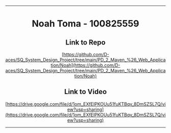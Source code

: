 <hr>
<div align="center">

# Noah Toma - 100825559

## Link to Repo
[https://github.com/D-aces/SQ_System_Design_Project/tree/main/PD_2_Maven_%26_Web_Application/Noah](https://github.com/D-aces/SQ_System_Design_Project/tree/main/PD_2_Maven_%26_Web_Application/Noah)

## Link to Video
[https://drive.google.com/file/d/1om_EXfEIPKOUu51fuKTBqv_8DmSZSL7Q/view?usp=sharing](https://drive.google.com/file/d/1om_EXfEIPKOUu51fuKTBqv_8DmSZSL7Q/view?usp=sharing)

</div>
<hr>
